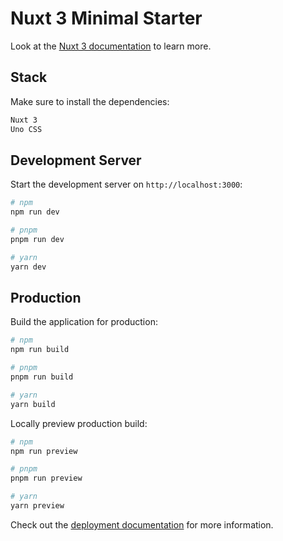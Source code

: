 # Nuxt 3 Minimal Starter

Look at the [Nuxt 3 documentation](https://nuxt.com/docs/getting-started/introduction) to learn more.

## Stack

Make sure to install the dependencies:

```bash
Nuxt 3
Uno CSS

```

## Development Server

Start the development server on `http://localhost:3000`:

```bash
# npm
npm run dev

# pnpm
pnpm run dev

# yarn
yarn dev
```

## Production

Build the application for production:

```bash
# npm
npm run build

# pnpm
pnpm run build

# yarn
yarn build
```

Locally preview production build:

```bash
# npm
npm run preview

# pnpm
pnpm run preview

# yarn
yarn preview
```

Check out the [deployment documentation](https://nuxt.com/docs/getting-started/deployment) for more information.
